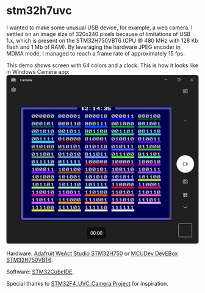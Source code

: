 # stm32h7uvc

I wanted to make some unusual USB device, for example, a web camera. I settled on an image size of 320x240 pixels because of limitations of USB 1.x, which is present on the STM32H750VBT6 (CPU @ 480 MHz with 128 Kb flash and 1 Mb of RAM). By leveraging the hardware JPEG encoder in MDMA mode, I managed to reach a frame rate of approximately 15 fps.

This demo shows screen with 64 colors and a clock. This is how it looks like in Windows Camera app:
![Screenshot](https://raw.githubusercontent.com/abelykh0/stm32h7uvc/refs/heads/main/doc/Camera.png)

Hardware: [Adafruit WeAct Studio STM32H750](https://www.adafruit.com/product/5032) or [MCUDev DevEBox STM32H750VBT6](https://stm32-base.org/boards/STM32H750VBT6-STM32H7XX-M).

Software: [STM32CubeIDE](https://www.st.com/en/development-tools/stm32cubeide.html).

Special thanks to [STM32F4_UVC_Camera Project](https://github.com/iliasam/STM32F4_UVC_Camera) for inspiration.
